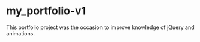 # my_portfolio-v1

This portfolio project was the occasion to improve knowledge of jQuery and animations.